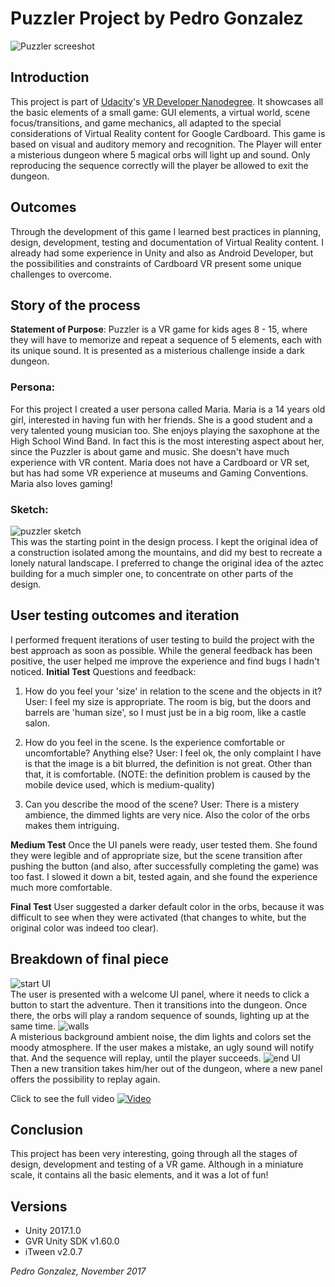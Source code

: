 
# Puzzler Project by Pedro Gonzalez

![Puzzler screeshot](https://github.com/pdrogfer/VRND-Pr4/blob/master/Documentation/Screenshot_puzzler.jpg)

## Introduction

This project is part of [Udacity](https://www.udacity.com "Udacity - Be in demand")'s [VR Developer Nanodegree](https://www.udacity.com/course/vr-developer-nanodegree--nd017). It showcases all the basic elements of a small game: GUI elements, a virtual world, scene focus/transitions, and game mechanics, all adapted to the special considerations of Virtual Reality content for Google Cardboard.
This game is based on visual and auditory memory and recognition. The Player will enter a misterious dungeon where 5 magical orbs will light up and sound. Only reproducing the sequence correctly will the player be allowed to exit the dungeon.

## Outcomes
Through the development of this game I learned best practices in planning, design, development, testing and documentation of Virtual Reality content. I already had some experience in Unity and also as Android Developer, but the possibilities and constraints of Cardboard VR present some unique challenges to overcome.  

## Story of the process
**Statement of Purpose**: Puzzler is a VR game for kids ages 8 - 15, where they will have to memorize and repeat a sequence of 5 elements, each with its unique sound. It is presented as a misterious challenge inside a dark dungeon.

### Persona:
For this project I created a user persona called Maria. Maria is a 14 years old girl, interested in having fun with her friends. She is a good student and a very talented young musician too. She enjoys playing the saxophone at the High School Wind Band. In fact this is the most interesting aspect about her, since the Puzzler is about game and music.
She doesn't have much experience with VR content. Maria does not have a Cardboard or VR set, but has had some VR experience at museums and Gaming Conventions. Maria also loves gaming!

### Sketch:

![puzzler sketch](https://github.com/pdrogfer/VRND-Pr4/blob/master/Documentation/sketch.jpg)  
This was the starting point in the design process. I kept the original idea of a construction isolated among the mountains, and did my best to recreate a lonely natural landscape. I preferred to change the original idea of the aztec building for a much simpler one, to concentrate on other parts of the design.

## User testing outcomes and iteration
I performed frequent iterations of user testing to build the project with the best approach as soon as possible. While the general feedback has been positive, the user helped me improve the experience and find bugs I hadn't noticed. 
**Initial Test**
Questions and feedback:

1. How do you feel your 'size' in relation to the scene and the objects in it?
User: I feel my size is appropriate. The room is big, but the doors and barrels are 'human size', so I must just be in a big room, like a castle salon.

2. How do you feel in the scene. Is the experience comfortable or uncomfortable? Anything else?
User: I feel ok, the only complaint I have is that the image is a bit blurred, the definition is not great. Other than that, it is comfortable. (NOTE: the definition problem is caused by the mobile device used, which is medium-quality)

3. Can you describe the mood of the scene?
User: There is a mistery ambience, the dimmed lights are very nice. Also the color of the orbs makes them intriguing.

**Medium Test**
Once the UI panels were ready, user tested them. She found they were legible and of appropriate size, but the scene transition after pushing the button (and also, after successfully completing the game) was too fast. I slowed it down a bit, tested again, and she found the experience much more comfortable.

**Final Test** 
User suggested a darker default color in the orbs, because it was difficult to see when they were activated (that changes to white, but the original color was indeed too clear). 

## Breakdown of final piece
![start UI](https://github.com/pdrogfer/VRND-Pr4/blob/master/Documentation/start_UI.png)  
The user is presented with a welcome UI panel, where it needs to click a button to start the adventure. Then it transitions into the dungeon. Once there, the orbs will play a random sequence of sounds, lighting up at the same time. 
![walls](https://github.com/pdrogfer/VRND-Pr4/blob/master/Documentation/wall_and_ligth.png)  
A misterious background ambient noise, the dim lights and colors set the moody atmosphere. If the user makes a mistake, an ugly sound will notify that. And the sequence will replay, until the player succeeds. 
![end UI](https://github.com/pdrogfer/VRND-Pr4/blob/master/Documentation/end_UI.png)  
Then a new transition takes him/her out of the dungeon, where a new panel offers the possibility to replay again.

Click to see the full video
[![Video](https://www.youtube.com/upload_thumbnail?v=8SgJK9R_D2M&t=1&ts=1510592236998)](https://www.youtube.com/watch?v=8SgJK9R_D2M&feature=youtu.be)

## Conclusion
This project has been very interesting, going through all the stages of design, development and testing of a VR game. Although in a miniature scale, it contains all the basic elements, and it was a lot of fun!

## Versions
- Unity 2017.1.0
- GVR Unity SDK v1.60.0
- iTween v2.0.7


*Pedro Gonzalez, November 2017*
